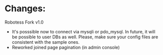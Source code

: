 # Changes:

Robotess Fork v1.0

* It's posssible now to connect via mysqli or pdo_mysql. In future, it will be possible to user DBs as well. Please, make sure your config files are consistent with the sample ones.
* Reworked joined page pagination (in admin console)
